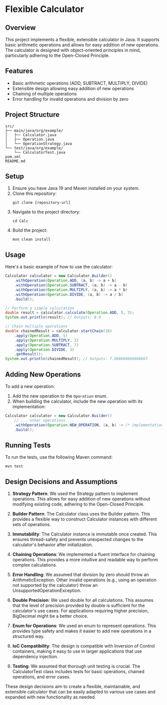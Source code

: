 # Flexible Calculator

## Overview
This project implements a flexible, extensible calculator in Java. It supports basic arithmetic operations and allows for easy addition of new operations. The calculator is designed with object-oriented principles in mind, particularly adhering to the Open-Closed Principle.

## Features
- Basic arithmetic operations (ADD, SUBTRACT, MULTIPLY, DIVIDE)
- Extensible design allowing easy addition of new operations
- Chaining of multiple operations
- Error handling for invalid operations and division by zero

## Project Structure
```
src/
├── main/java/org/example/
│   ├── Calculator.java
│   ├── Operation.java
│   └── OperationStrategy.java
└── test/java/org/example/
    └── CalculatorTest.java
pom.xml
README.md
```

## Setup
1. Ensure you have Java 19 and Maven installed on your system.
2. Clone this repository:
   ```
   git clone [repository-url]
   ```
3. Navigate to the project directory:
   ```
   cd Calc
   ```
4. Build the project:
   ```
   mvn clean install
   ```

## Usage
Here's a basic example of how to use the calculator:

```java
Calculator calculator = new Calculator.Builder()
    .withOperation(Operation.ADD, (a, b) -> a + b)
    .withOperation(Operation.SUBTRACT, (a, b) -> a - b)
    .withOperation(Operation.MULTIPLY, (a, b) -> a * b)
    .withOperation(Operation.DIVIDE, (a, b) -> a / b)
    .build();

// Perform a simple calculation
double result = calculator.calculate(Operation.ADD, 5, 3);
System.out.println(result); // Outputs: 8.0

// Chain multiple operations
double chainedResult = calculator.startChain(10)
    .apply(Operation.ADD, 5)
    .apply(Operation.MULTIPLY, 2)
    .apply(Operation.SUBTRACT, 7)
    .apply(Operation.DIVIDE, 3)
    .getResult();
System.out.println(chainedResult); // Outputs: 7.666666666666667
```

## Adding New Operations
To add a new operation:

1. Add the new operation to the `Operation` enum.
2. When building the calculator, include the new operation with its implementation:

```java
Calculator calculator = new Calculator.Builder()
    // ... other operations ...
    .withOperation(Operation.NEW_OPERATION, (a, b) -> /* implementation */)
    .build();
```

## Running Tests
To run the tests, use the following Maven command:
```
mvn test
```

## Design Decisions and Assumptions

1. **Strategy Pattern**: We used the Strategy pattern to implement operations. This allows for easy addition of new operations without modifying existing code, adhering to the Open-Closed Principle.

2. **Builder Pattern**: The Calculator class uses the Builder pattern. This provides a flexible way to construct Calculator instances with different sets of operations.

3. **Immutability**: The Calculator instance is immutable once created. This ensures thread-safety and prevents unexpected changes to the calculator's behavior after initialization.

4. **Chaining Operations**: We implemented a fluent interface for chaining operations. This provides a more intuitive and readable way to perform complex calculations.

5. **Error Handling**: We assumed that division by zero should throw an ArithmeticException. Other invalid operations (e.g., using an operation not supported by the calculator) throw an UnsupportedOperationException.

6. **Double Precision**: We used double for all calculations. This assumes that the level of precision provided by double is sufficient for the calculator's use cases. For applications requiring higher precision, BigDecimal might be a better choice.

7. **Enum for Operations**: We used an enum to represent operations. This provides type safety and makes it easier to add new operations in a structured way.

8. **IoC Compatibility**: The design is compatible with Inversion of Control containers, making it easy to use in larger applications that use dependency injection.

9. **Testing**: We assumed that thorough unit testing is crucial. The CalculatorTest class includes tests for basic operations, chained operations, and error cases.

These design decisions aim to create a flexible, maintainable, and extensible calculator that can be easily adapted to various use cases and expanded with new functionality as needed.

